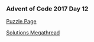 ### Advent of Code 2017 Day 12

[Puzzle Page](https://adventofcode.com/2017/day/12)

[Solutions Megathread](https://www.reddit.com/r/adventofcode/comments/7j89tr/2017_day_12_solutions/)
